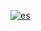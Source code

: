 [![es](https://img.shields.io/badge/lang-es-yellow.svg)](https://github.com/Joel-Ostos/stjlib/blob/main/commit_history/commit_history.es.md)
